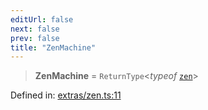 ```yaml
---
editUrl: false
next: false
prev: false
title: "ZenMachine"
---
```


> **ZenMachine** = `ReturnType`\<*typeof* [`zen`](/docs/src/content/docs/reference/functions/zen/)\>

Defined in: [extras/zen.ts:11](https://github.com/WinstonFassett/matchina/blob/2d22b2187dda803854f54b63fe09d04bd833387d/src/extras/zen.ts#L11)
